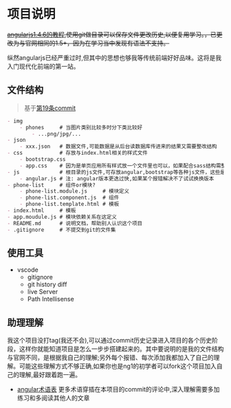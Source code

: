 # 项目说明

<del>[angularjs1.4.6的教程](https://code.angularjs.org/1.4.6/docs/tutorial/step_00),使用git做目录可以保存文件更改历史,以便复用学习。<del>，已更改为与官网相同的1.5+，因为在学习当中发现有语法不支持。

纵然angularjs已经严重过时,但其中的思想也够我等传统前端好好品味。这将是我入门现代化前端的第一站。

## 文件结构

> 基于[第19条commit](https://github.com/Xioqua/angular-phonecat/tree/646a72e153f740fdeccc625dda100bddd2ed5662)

```md
- img
    - phones     # 当图片类别比较多时分下类比较好
        - ...png/jpg/...
- json
    - xxx.json   # 数据文件,可能数据是从后台读数据库传进来的结果又需要整改结构
- css            # 存放与index.html相关的样式文件
    - bootstrap.css
    - app.css    # 因为是单页应用所有样式放一个文件里也可以，如果配合sass结构需整改
- js             # 根目录的js文件,可存放angular,bootstrap等各种js文件，这些是与整个单页应用相关的
    - angular.js # 注: angular版本更迭过快,如果某个报错解决不了试试换换版本
- phone-list     # 组件or模块?
    - phone-list.module.js     # 模块定义
    - phone-list.component.js  # 组件
    - phone-list.template.html # 模板
- index.html     # 模板
- app.moudule.js # 模块依赖关系在这定义
- README.md      # 说明文档，帮助别人认识这个项目
- .gitignore     # 不提交到git的文件集
```

## 使用工具

- vscode
    - gitignore
    - git history diff
    - live Server
    - Path Intellisense

## 助理理解

我这个项目没打tag(我还不会),可以通过commit历史记录进入项目的各个历史阶段，这样你就能知道项目是怎么一步步搭建起来的。其中要说明的是我的文件结构与官网不同，是根据我自己的理解;另外每个报错、每次添加我都加入了自己的理解。可能这些理解方式不够正确,如果你也是ng1的初学者可以fork这个项目加入自己的理解,最好跟着跑一遍。

- [angular术语表](https://docs.angularjs.org/guide/concepts) 更多术语穿插在本项目的commit的评论中,深入理解需要多加练习和多阅读其他人的文章